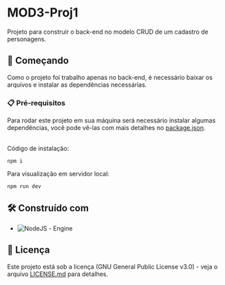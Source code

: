 # MOD3-Proj1

Projeto para construir o back-end no modelo CRUD de um cadastro de personagens.

## 🚀 Começando

Como o projeto foi trabalho apenas no back-end, é necessário baixar os arquivos e instalar as dependências necessárias.

### 📋 Pré-requisitos

Para rodar este projeto em sua máquina será necessário instalar algumas dependências, você pode vê-las com mais detalhes no [package.json](https://github.com/leotinoco7/MOD3-PROJ1/blob/main/package.json). <br><br>

Código de instalação:

```
npm i 
```
Para visualização em servidor local:
```
npm run dev
```

## 🛠️ Construído com

* ![NodeJS](https://img.shields.io/badge/node.js-6DA55F?style=for-the-badge&logo=node.js&logoColor=white) - Engine

## 📄 Licença

Este projeto está sob a licença (GNU General Public License v3.0) - veja o arquivo [LICENSE.md](https://github.com/leotinoco7/MOD3-PROJ1/blob/main/LICENSE) para detalhes.
